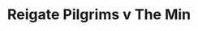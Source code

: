 ---
year: "1991"
serialNumber: "0140" 
game: "Reigate Pilgrims"
title: "Reigate Pilgrims v The Min"
gameLocation: "The Red Lion Betchworth"
gameDate: "/1991"
shortReport: ""
result: ""
resultType: ""
type: "game"
---